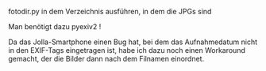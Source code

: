 fotodir.py in dem Verzeichnis ausführen, in dem die JPGs sind

Man benötigt dazu pyexiv2 !       

Da das Jolla-Smartphone einen Bug hat, bei dem das Aufnahmedatum nicht in den EXIF-Tags eingetragen ist, habe ich dazu noch einen Workaround gemacht, der die Bilder dann nach dem Filnamen einordnet.
